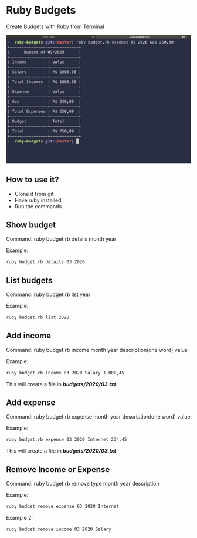 # Ruby Budgets

Create Budgets with Ruby from Terminal

![Ruby Budgets](budget.png)

## How to use it?

- Clone it from git
- Have ruby installed
- Run the commands

## Show budget

Command: ruby budget.rb details month year

Example: 

```sh
ruby budget.rb details 03 2020
```

## List budgets

Command: ruby budget.rb list year

Example:

```sh
ruby budget.rb list 2020
```

## Add income

Command: ruby budget.rb income month year description(one word) value

Example:

```sh
ruby budget.rb income 03 2020 Salary 1.000,45
```

This will create a file in ***budgets/2020/03.txt***.

## Add expense

Command: ruby budget.rb expense month year description(one word) value

Example:

```sh
ruby budget.rb expense 03 2020 Internet 234,45
```

This will create a file in ***budgets/2020/03.txt***.

## Remove Income or Expense

Command: ruby budget.rb remove type month year description

Example:

```sh
ruby budget remove expense 03 2020 Internet
```

Example 2:

```sh
ruby budget remove income 03 2020 Salary
```
